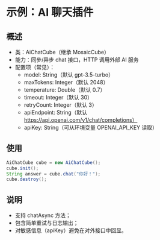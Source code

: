 # 示例：AI 聊天插件

## 概述
- 类：AiChatCube（继承 MosaicCube）
- 能力：同步/异步 chat 接口，HTTP 调用外部 AI 服务
- 配置项（常见）：
  - model: String（默认 gpt-3.5-turbo）
  - maxTokens: Integer（默认 2048）
  - temperature: Double（默认 0.7）
  - timeout: Integer（默认 30）
  - retryCount: Integer（默认 3）
  - apiEndpoint: String（默认 https://api.openai.com/v1/chat/completions）
  - apiKey: String（可从环境变量 OPENAI_API_KEY 读取）

## 使用
```java
AiChatCube cube = new AiChatCube();
cube.init();
String answer = cube.chat("你好！");
cube.destroy();
```

## 说明
- 支持 chatAsync 方法；
- 包含简单重试与日志输出；
- 对敏感信息（apiKey）避免在对外接口中回显。